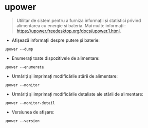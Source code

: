 # upower

> Utilitar de sistem pentru a furniza informații și statistici privind alimentarea cu energie și bateria.
> Mai multe informații: <https://upower.freedesktop.org/docs/upower.1.html>.

- Afișează informații despre putere și baterie:

`upower --dump`

- Enumerați toate dispozitivele de alimentare:

`upower --enumerate`

- Urmăriți și imprimați modificările stării de alimentare:

`upower --monitor`

- Urmăriți și imprimați modificările detaliate ale stării de alimentare:

`upower --monitor-detail`

- Versiunea de afișare:

`upower --version`
